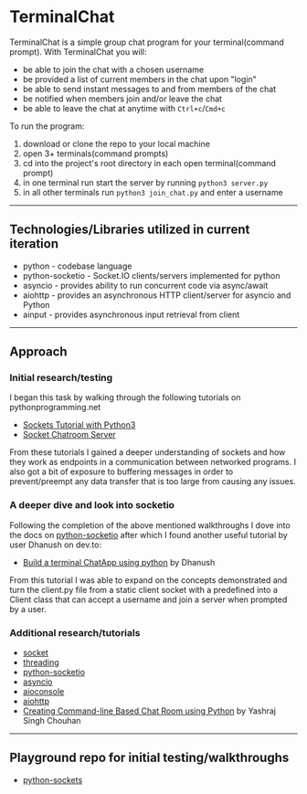# TerminalChat
TerminalChat is a simple group chat program for your terminal(command prompt). 
With TerminalChat you will:
- be able to join the chat with a chosen username
- be provided a list of current members in the chat upon "login"
- be able to send instant messages to and from members of the chat
- be notified when members join and/or leave the chat
- be able to leave the chat at anytime with `Ctrl+c`/`Cmd+c`

To run the program:
1. download or clone the repo to your local machine
2. open 3+ terminals(command prompts) 
3. cd into the project's root directory in each open terminal(command prompt)
4. in one terminal run start the server by running `python3 server.py`
5. in all other terminals run `python3 join_chat.py` and enter a username
 
---

## Technologies/Libraries utilized in current iteration
- python - codebase language
- python-socketio - Socket.IO clients/servers implemented for python
- asyncio - provides ability to run concurrent code via async/await
- aiohttp - provides an asynchronous HTTP client/server for asyncio and Python
- ainput - provides asynchronous input retrieval from client

---

## Approach

### Initial research/testing
I began this task by walking through the following tutorials on pythonprogramming.net
- [Sockets Tutorial with Python3](https://pythonprogramming.net/sockets-tutorial-python-3/)
- [Socket Chatroom Server](https://pythonprogramming.net/server-chatroom-sockets-tutorial-python-3/)

From these tutorials I gained a deeper understanding of sockets and how they work as 
endpoints in a communication between networked programs. I also got a bit of 
exposure to buffering messages in order to prevent/preempt any data transfer that is 
too large from causing any issues.

### A deeper dive and look into socketio
Following the completion of the above mentioned walkthroughs I dove into the docs 
on [python-socketio](https://python-socketio.readthedocs.io/en/latest/) after 
which I found another useful tutorial by user Dhanush on dev.to:
- [Build a terminal ChatApp using python](https://dev.to/imdhanush/build-a-terminal-chatapp-using-python-2392) by Dhanush

From this tutorial I was able to expand on the concepts demonstrated and turn the 
client.py file from a static client socket with a predefined into a Client class 
that can accept a username and join a server when prompted by a user. 

### Additional research/tutorials
- [socket](https://docs.python.org/3/library/socket.html?highlight=socket#module-socket)
- [threading](https://docs.python.org/3/library/threading.html)
- [python-socketio](https://python-socketio.readthedocs.io/en/latest/)
- [asyncio](https://docs.python.org/3/library/asyncio.html)
- [aioconsole](https://aioconsole.readthedocs.io/en/latest/)
- [aiohttp](https://docs.aiohttp.org/en/stable/)
- [Creating Command-line Based Chat Room using Python](https://hackernoon.com/creating-command-line-based-chat-room-using-python-oxu3u33) by Yashraj Singh Chouhan

---

## Playground repo for initial testing/walkthroughs
- [python-sockets](https://github.com/siascone/python-sockets)